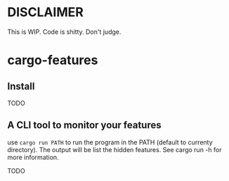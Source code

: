 # DISCLAIMER
This is WIP. Code is shitty. Don't judge.

# cargo-features
## Install
TODO

## A CLI tool to monitor your features
use `cargo run PATH` to run the program in the PATH (default to currenty directory). The output will be list the hidden features. See cargo run -h for more information.

TODO
